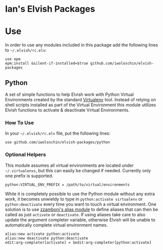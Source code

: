# Ian's Elvish Packages

# Use
In order to use any modules included in this package add the following lines to `~/.elvish/rc.elv`:
```elvish
use epm
epm:install &silent-if-installed=$true github.com/iwoloschin/elvish-packages
```

## Python
A set of simple functions to help Elvish work with Python Virtual Environments created by the standard [Virtualenv](https://virtualenv.pypa.io/en/stable/) tool. Instead of relying on shell scripts installed as part of the Virtual Environment this module utilizes Elvish functions to activate & deactivate Virtual Environments.

### How To Use
In your `~/.elvish/rc.elv` file, put the following lines:
```elvish
use github.com/iwoloschin/elvish-packages/python
```

### Optional Helpers
This module assumes all virtual environments are located under `~/.virtualenvs`, but this can easily be changed if needed.  Currently only one prefix is supported.
```elvish
python:VIRTUAL_ENV_PREFIX = /path/to/virtual/environments
```

While it is completely possible to use the Python module without any extra work, it becomes unwieldy to type in `python:activate virtualenv` or `python:deactivate` every time you want to touch a virtual environment.  One solution is to use [zzamboni's alias module](https://github.com/zzamboni/elvish-modules/blob/master/alias.org) to define aliases that can then be called as just `activate` or `deactivate`.  If using aliases take care to also update the argument completer variable, otherwise Elvish will be unable to automatically complete virtual environment names.
```elvish
alias:new activate python:activate
alias:new deactivate python:deactivate
edit:arg-completer[activate] = $edit:arg-completer[python:activate]
```
